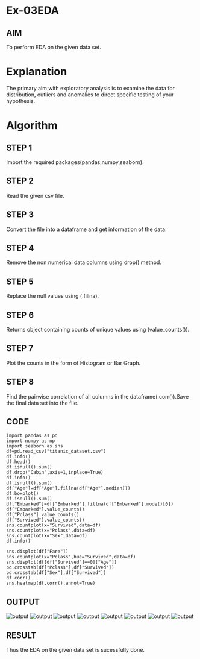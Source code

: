 # Ex-03EDA

## AIM
To perform EDA on the given data set. 

# Explanation
The primary aim with exploratory analysis is to examine the data for distribution, outliers and 
anomalies to direct specific testing of your hypothesis.
 
# Algorithm

## STEP 1
Import the required packages(pandas,numpy,seaborn).

## STEP 2
Read the given csv file.

## STEP 3
Convert the file into a dataframe and get information of the data.

## STEP 4
Remove the non numerical data columns using drop() method.

## STEP 5
Replace the null values using (.fillna).

## STEP 6
Returns object containing counts of unique values using (value_counts()).

## STEP 7
Plot the counts in the form of Histogram or Bar Graph.

## STEP 8
Find the pairwise correlation of all columns in the dataframe(.corr()).Save the final data set into the file.

## CODE
~~~
import pandas as pd
import numpy as np
import seaborn as sns
df=pd.read_csv("titanic_dataset.csv")
df.info()
df.head()
df.isnull().sum()
df.drop("Cabin",axis=1,inplace=True)
df.info()
df.isnull().sum()
df["Age"]=df["Age"].fillna(df["Age"].median())
df.boxplot()
df.isnull().sum()
df["Embarked"]=df["Embarked"].fillna(df["Embarked"].mode()[0])
df["Embarked"].value_counts()
df["Pclass"].value_counts()
df["Survived"].value_counts()
sns.countplot(x="Survived",data=df)
sns.countplot(x="Pclass",data=df)
sns.countplot(x="Sex",data=df)
df.info()

sns.displot(df["Fare"])
sns.countplot(x="Pclass",hue="Survived",data=df)
sns.displot(df[df["Survived"]==0]["Age"])
pd.crosstab(df["Pclass"],df["Survived"])
pd.crosstab(df["Sex"],df["Survived"])
df.corr()
sns.heatmap(df.corr(),annot=True)
~~~
## OUTPUT
![output](./e1.png)
![output](./e2.png)
![output](./e3.png)
![output](./e4.png)
![output](./e5.png)
![output](./e6.png)
![output](./e7.png)
![output](./e8.png)

## RESULT
Thus the EDA on the given data set is sucessfully done.





